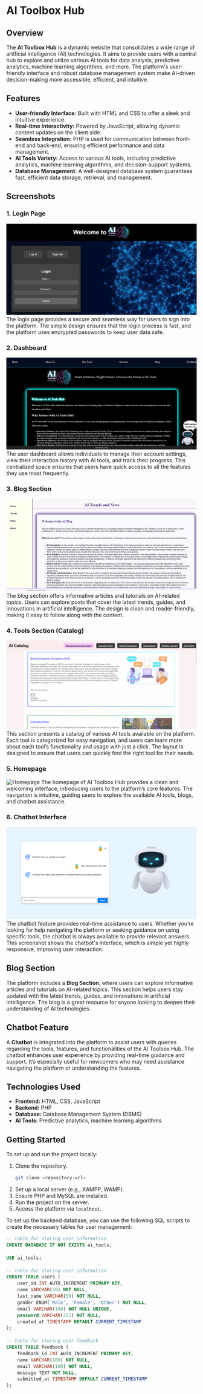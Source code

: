 # AI Toolbox Hub

## Overview

The **AI Toolbox Hub** is a dynamic website that consolidates a wide range of artificial intelligence (AI) technologies. It aims to provide users with a central hub to explore and utilize various AI tools for data analysis, predictive analytics, machine learning algorithms, and more. The platform's user-friendly interface and robust database management system make AI-driven decision-making more accessible, efficient, and intuitive.

## Features

- **User-friendly Interface:** Built with HTML and CSS to offer a sleek and intuitive experience.
- **Real-time Interactivity:** Powered by JavaScript, allowing dynamic content updates on the client side.
- **Seamless Integration:** PHP is used for communication between front-end and back-end, ensuring efficient performance and data management.
- **AI Tools Variety:** Access to various AI tools, including predictive analytics, machine learning algorithms, and decision-support systems.
- **Database Management:** A well-designed database system guarantees fast, efficient data storage, retrieval, and management.

## Screenshots

### 1. Login Page
![Login Page](screenshots/Login.png)
The login page provides a secure and seamless way for users to sign into the platform. The simple design ensures that the login process is fast, and the platform uses encrypted passwords to keep user data safe.

### 2. Dashboard
![Dashboard](screenshots/dashboard.png)
The user dashboard allows individuals to manage their account settings, view their interaction history with AI tools, and track their progress. This centralized space ensures that users have quick access to all the features they use most frequently.

### 3. Blog Section
![Blog Section](screenshots/Blogpg.png)
The blog section offers informative articles and tutorials on AI-related topics. Users can explore posts that cover the latest trends, guides, and innovations in artificial intelligence. The design is clean and reader-friendly, making it easy to follow along with the content.

### 4. Tools Section (Catalog)
![Tools Section](screenshots/catalouge.png)
This section presents a catalog of various AI tools available on the platform. Each tool is categorized for easy navigation, and users can learn more about each tool’s functionality and usage with just a click. The layout is designed to ensure that users can quickly find the right tool for their needs.

### 5. Homepage
![Homepage](screenshots/web.png)
The homepage of AI Toolbox Hub provides a clean and welcoming interface, introducing users to the platform’s core features. The navigation is intuitive, guiding users to explore the available AI tools, blogs, and chatbot assistance.

### 6. Chatbot Interface
![Chatbot Interface](screenshots/chatbotpg.png)
The chatbot feature provides real-time assistance to users. Whether you’re looking for help navigating the platform or seeking guidance on using specific tools, the chatbot is always available to provide relevant answers. This screenshot shows the chatbot's interface, which is simple yet highly responsive, improving user interaction.

## Blog Section
The platform includes a **Blog Section**, where users can explore informative articles and tutorials on AI-related topics. This section helps users stay updated with the latest trends, guides, and innovations in artificial intelligence. The blog is a great resource for anyone looking to deepen their understanding of AI technologies.

## Chatbot Feature
A **Chatbot** is integrated into the platform to assist users with queries regarding the tools, features, and functionalities of the AI Toolbox Hub. The chatbot enhances user experience by providing real-time guidance and support. It’s especially useful for newcomers who may need assistance navigating the platform or understanding the features.

## Technologies Used

- **Frontend:** HTML, CSS, JavaScript
- **Backend:** PHP
- **Database:** Database Management System (DBMS)
- **AI Tools:** Predictive analytics, machine learning algorithms

## Getting Started

To set up and run the project locally:

1. Clone the repository.
   ```bash
   git clone <repository-url>
   ```
2. Set up a local server (e.g., XAMPP, WAMP).
3. Ensure PHP and MySQL are installed.
4. Run the project on the server.
5. Access the platform via `localhost`.

To set up the backend database, you can use the following SQL scripts to create the necessary tables for user management:

```sql
-- Table for storing user information
CREATE DATABASE IF NOT EXISTS ai_tools;

USE ai_tools;

-- Table for storing user information
CREATE TABLE users (
    user_id INT AUTO_INCREMENT PRIMARY KEY,
    name VARCHAR(50) NOT NULL,
    last_name VARCHAR(50) NOT NULL,
    gender ENUM('Male', 'Female', 'Other') NOT NULL,
    email VARCHAR(100) NOT NULL UNIQUE,
    password VARCHAR(255) NOT NULL,
    created_at TIMESTAMP DEFAULT CURRENT_TIMESTAMP
);

-- Table for storing user feedback
CREATE TABLE feedback (
    feedback_id INT AUTO_INCREMENT PRIMARY KEY,
    name VARCHAR(100) NOT NULL,
    email VARCHAR(100) NOT NULL,
    message TEXT NOT NULL,
    submitted_at TIMESTAMP DEFAULT CURRENT_TIMESTAMP
);
```
